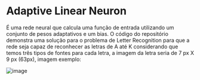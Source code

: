 # Adaptive Linear Neuron

É uma rede neural que calcula uma função de entrada utilizando um conjunto de pesos adaptativos e um bias.
O código do repositório demonstra uma solução para o problema de Letter Recognition para que a rede seja capaz de reconhecer as letras de A até K considerando que temos três tipos de fontes para cada letra, a imagem da letra seria de 7 px X 9 px (63px), imagem exemplo:

![image](https://github.com/MateusJunior/Adaptive-Linear-Neuron/assets/113775179/ec4bcb1b-b23d-4b10-ba33-d45d5d103a93)


